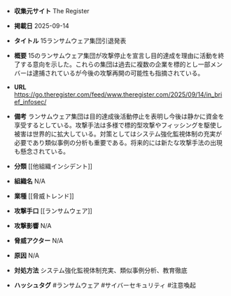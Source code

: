 - **収集元サイト**
The Register

- **掲載日**
2025-09-14

- **タイトル**
15ランサムウェア集団引退発表

- **概要**
15のランサムウェア集団が攻撃停止を宣言し目的達成を理由に活動を終了する意向を示した。これらの集団は過去に複数の企業を標的とし一部メンバーは逮捕されているが今後の攻撃再開の可能性も指摘されている。

- **URL**
https://go.theregister.com/feed/www.theregister.com/2025/09/14/in_brief_infosec/

- **備考**
ランサムウェア集団は目的達成後活動停止を表明し今後は静かに資金を享受するとしている。攻撃手法は多様で標的型攻撃やフィッシングを駆使し被害は世界的に拡大している。対策としてはシステム強化監視体制の充実が必要であり類似事例の分析も重要である。将来的には新たな攻撃手法の出現も懸念されている。

- **分類**
[[他組織インシデント]]

- **組織名**
N/A

- **業種**
[[脅威トレンド]]

- **攻撃手口**
[[ランサムウェア]]

- **攻撃影響**
N/A

- **脅威アクター**
N/A

- **原因**
N/A

- **対処方法**
システム強化監視体制充実、類似事例分析、教育徹底

- **ハッシュタグ**
#ランサムウェア #サイバーセキュリティ #注意喚起
